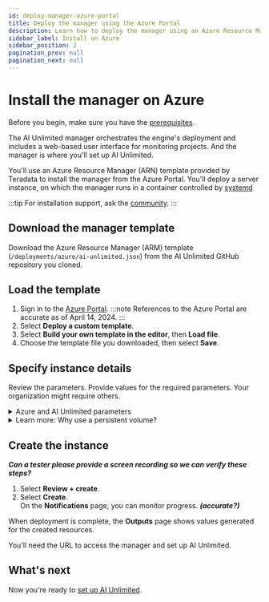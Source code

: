 ```yaml
---
id: deploy-manager-azure-portal
title: Deploy the manager using the Azure Portal
description: Learn how to deploy the manager using an Azure Resource Manager (ARM) template.
sidebar_label: Install on Azure
sidebar_position: 2
pagination_prev: null
pagination_next: null
---
```


# Install the manager on Azure

Before you begin, make sure you have the [prerequisites](/docs/install-ai-unlimited/#gs-prerequisties).

The AI Unlimited manager orchestrates the engine's deployment and includes a web-based user interface for monitoring projects. And the manager is where you'll set up AI Unlimited. 

You'll use an Azure Resource Manager (ARN) template provided by Teradata to install the manager from the Azure Portal. You'll deploy a server instance, on which the manager runs in a container controlled by [systemd](/docs/glossary.md#glo-systemd)
 
:::tip
For installation support, ask the [community](https://support.teradata.com/community?id=community_forum&sys_id=b0aba91597c329d0e6d2bd8c1253affa).
:::


## Download the manager template

Download the Azure Resource Manager (ARM) template (`/deployments/azure/ai-unlimited.json`) from the AI Unlimited GitHub repository you cloned.


## Load the template

1. Sign in to the [Azure Portal](https://portal.azure.com). 
   :::note
   References to the Azure Portal are accurate as of April 14, 2024.
   ::: 
2. Select **Deploy a custom template**.
3. Select **Build your own template in the editor**, then **Load file**.
4. Choose the template file you downloaded, then select **Save**.

<a id="azure-parms"></a>
## Specify instance details

Review the parameters. Provide values for the required parameters. Your organization might require others.

<details>
<summary>Azure and AI Unlimited parameters</summary>

| Parameter | Description | Notes |
|---------|-------------|-----------|
| Subscription | The Azure subscription you want to use for deploying AI Unlimited.| Required<br/>Default: NA <br/>This must be a pay-as-you-go account.  |
| Region | The region where you want to deploy AI Unlimited.| Required<br/>Default: NA<br/>Select the Azure region closest to your work location and the data resources to use with AI Unlimited. |
| Resource Group Name | The name of the container that groups together related AI Unlimited resources.| Required<br/>Default: ai-unlimited-workspace |
| AI Unlimited Name| Unique name given to AI Unlimited.| Required<br/>Default: NA | 
| Public Key | The public SSH Key that you can use to connect to a VM over SSH.| Required<br/>Default: NA<br/>This value must start with “ssh-rsa”. |
| OS Version  | The versions of the operating systems that are available in the current subscription. | Optional  with default<br/>Default: Ubuntu-2004 |
| Instance Type | The instance type that you want to use for AI Unlimited. | Optional<br/>Default: STANDARD_D2_V3<br/>We recommend using the default instance type to save costs. The default instance type is the standard Dv3 series with 2 vCPUs and 8.0 GiB of memory.|
| Network | The name of the network to which you want to deploy the AI Unlimited instance.| <br/>Optional<br/>Default: NA | 
| Subnet | The subnetwork to which you want to deploy the AI Unlimited instance. | Required<br/>Default: NA<br/>The subnet must reside in the selected availability zone. |
| Security Group | The virtual firewall that controls inbound and outbound traffic to the instance. | Optional<br/>Default: AiUnlimitedSecurityGroup<br/>Security Group is implemented as a set of rules that specify which protocols, ports, and IP addresses or CIDR blocks are allowed to access the instance. Define at least one of Access CIDR, or Security Group to allow inbound traffic unless you create custom security group ingress rules. |
| Access CIDR | The CIDR IP address range that is permitted to access the instance. | Optional<br/>Default: 0.0.0.0/0<br/>We recommend setting this value to a trusted IP range. Define at least one of Access CIDR, or Security Group to allow inbound traffic unless you create custom security group ingress rules. |
| AI Unlimited HTTP Port | The port to access the AI Unlimited UI.| Required with default<br/>Default: 3000 |
| AI Unlimited GRPC Port | The port to access the AI Unlimited API. | Required with default<br/>Default: 3282 | 
| Source App Sec Groups | The source application security groups (ASG) that have permission to connect to the AI Unlimited instance. ASGs let you organize your virtual machines (VMs) based on their specific network security policies. These security policies determine what traffic is or is not permissible on your virtual machine. |Optional<br/>Default: NA<br/> Select an application security group in the same region as the network interface. |
| Destination App Sec Groups | The destination application security groups that have permission to connect to the AI Unlimited instance. | Optional<br/>Default: NA<br/>Select an application security group in the same region as the network interface.  |
| Role Definition ID | The ID of the role to use with AI Unlimited.| Required<br/>Default: NA<br/>Use Azure CLI command- Get-AzRoleDefinition command to get your Role Definition ID. |
| Allow Public SSH | Specifies whether you can use secure shell (SSH) keys to connect to VMs in Azure.|  Optional<br/>Default: true |
| Use Key Vault | Specifies whether to use Key Vault to retrieve the secured password during a deployment. | Optional<br/>Default: New |
| Use Persistent Volume | Specifies whether you want to use a persistent volume to store data. See *Learn more: Why use a persistent volume?* below the parameters section. | Optional with default<br/>Default: New <br/>Supported options: New, None, Existing, depending on your use case. |
| Persistent Volume Size | The size of the persistent volume that you can attach to the instance, in GB. | Optional<br/>Default: 100 |
| Existing Persistent Volume | <br/>The ID of the existing persistent volume that you can attach to the instance.| Required if UsePersistentVolume is set to Existing.<br/>Default: None<br/>The persistent volume must be in the same availability zone as the AI Unlimited instance. |
| AI Unlimited Version | The version of the AI Unlimited you want to deploy. | Required with default<br/>Default: latest<br/>The value is a container version tag. |
|Use NLB| Specifies whether the instance is accessed using a Network Load Balancer.|Required with default<br/>Default: false|
| Tags | The key-value pairs that are assigned to the resources for quick identification.| Optional<br/>Default:NA |   

</details>

<details>

<summary>Learn more: Why use a persistent volume?</summary>

The manager instance runs in a container and saves its configuration data in a database in the root volume of the instance. This data persists if you shut down, restart, or snapshot and relaunch the instance. 

But a persistent volume stores data for a containerized application beyond the lifetime of the container, pod, or node in which it runs. 

#### Without a persistent volume

If the container, pod, or node crashes or terminiates, you lose the manager's configuration data. You can deploy a new manager instance, but not to the same state as the one that was lost.

#### With a persistent volume

If the container, pod, or node crashes or terminates, and the manager's configuration data is stored in a persistent volume, you can deploy a new manager instance that has the same configuration as the one that was lost.

#### Example

1. Deploy the manager, and set the `Use Persistent Volume` parameter to **New**.
2. After you create the stack, on the **Outputs** page, note the `volume-id`.
3. Use AI Unlimited.
4. If the manager instance is lost, deploy the manager again, and include these parameters:
   - `Use Persistent Volume`: **New**
   - `Existing Persistent Volume`: the value you noted in step 2
   
The new manager instance has the same configuration as the one that was lost.

</details>


## Create the instance

***Can a tester please provide a screen recording so we can verify these steps?***

1. Select **Review + create**.
2. Select **Create**.<br />
On the **Notifications** page, you can monitor progress. ***(accurate?)***

When deployment is complete, the **Outputs** page shows values generated for the created resources.

You'll need the URL to access the manager and set up AI Unlimited.


## What's next

Now you're ready to [set up AI Unlimited](/docs/install-ai-unlimited/setup-ai-unlimited.md).
